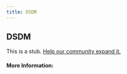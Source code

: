 ```yaml
---
title: DSDM
---
```


## DSDM

This is a stub. [Help our community expand it.](https://github.com/freeCodeCamp/guide-articles/tree/master/articles/Agile/DSDM/index.md)

<!-- The article goes here, in GitHub-flavored Markdown. Feel free to add YouTube videos, images, and CodePen/JSBin embeds  -->

#### More Information:
<!-- Please add any articles you think might be helpful to read before writing the article -->


